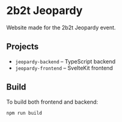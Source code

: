 # 2b2t Jeopardy

Website made for the 2b2t Jeopardy event.

## Projects

- `jeopardy-backend` – TypeScript backend
- `jeopardy-frontend` – SvelteKit frontend

## Build

To build both frontend and backend:

```bash
npm run build
```
